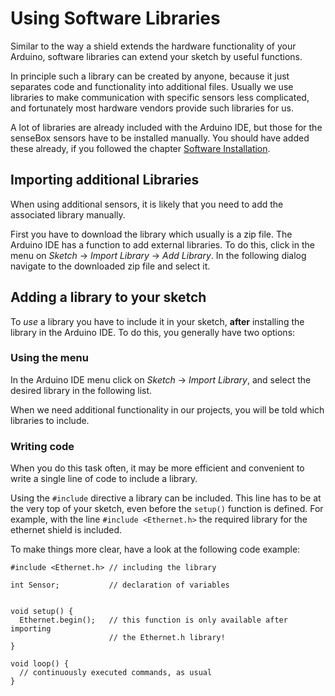 # Using Software Libraries
Similar to the way a shield extends the hardware functionality of your Arduino, software libraries can extend your sketch by useful functions.

In principle such a library can be created by anyone, because it just separates code and functionality into additional files.
Usually we use libraries to make communication with specific sensors less complicated, and fortunately most hardware vendors provide such libraries for us.

A lot of libraries are already included with the Arduino IDE, but those for the senseBox sensors have to be installed manually.
You should have added these already, if you followed the chapter [Software Installation](../basics/software_installation.md).

## Importing additional Libraries
When using additional sensors, it is likely that you need to add the associated library manually.

First you have to download the library which usually is a zip file.
The Arduino IDE has a function to add external libraries. To do this, click in the menu on *Sketch* -> *Import Library* -> *Add Library*.
In the following dialog navigate to the downloaded zip file and select it.

## Adding a library to your sketch

To *use* a library you have to include it in your sketch, **after** installing the library in the Arduino IDE.
To do this, you generally have two options:

### Using the menu
In the Arduino IDE menu click on *Sketch* -> *Import Library*, and select the desired library in the following list.

When we need additional functionality in our projects, you will be told which libraries to include.

### Writing code
When you do this task often, it may be more efficient and convenient to write a single line of code to include a library.

Using the `#include` directive a library can be included.
This line has to be at the very top of your sketch, even before the `setup()` function is defined.
For example, with the line `#include <Ethernet.h>` the required library for the ethernet shield is included.

To make things more clear, have a look at the following code example:

```arduino
#include <Ethernet.h> // including the library

int Sensor;           // declaration of variables


void setup() {
  Ethernet.begin();   // this function is only available after importing
                      // the Ethernet.h library!
}

void loop() {
  // continuously executed commands, as usual
}
```

